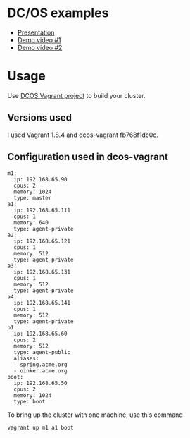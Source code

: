 # DC/OS examples
* [Presentation](https://github.com/gitaroktato/dcos-examples/blob/master/presentation/Introduction_to_DCOS.odp?raw=true)
* [Demo video #1](https://github.com/gitaroktato/dcos-examples/blob/master/presentation/DCOS-hello-world.mp4?raw=true)
* [Demo video #2](https://github.com/gitaroktato/dcos-examples/blob/master/presentation/DCOS-end-to-end.mp4?raw=true)

# Usage
Use [DCOS Vagrant project](https://github.com/dcos/dcos-vagrant) to build your cluster.
## Versions used
I used Vagrant 1.8.4 and dcos-vagrant fb768f1dc0c.
## Configuration used in dcos-vagrant
```
m1:
  ip: 192.168.65.90
  cpus: 2
  memory: 1024
  type: master
a1:
  ip: 192.168.65.111
  cpus: 1
  memory: 640
  type: agent-private
a2:
  ip: 192.168.65.121
  cpus: 1
  memory: 512
  type: agent-private
a3:
  ip: 192.168.65.131
  cpus: 1
  memory: 512
  type: agent-private
a4:
  ip: 192.168.65.141
  cpus: 1
  memory: 512
  type: agent-private
p1:
  ip: 192.168.65.60
  cpus: 2
  memory: 512
  type: agent-public
  aliases:
  - spring.acme.org
  - oinker.acme.org
boot:
  ip: 192.168.65.50
  cpus: 2
  memory: 1024
  type: boot
```
To bring up the cluster with one machine, use this command
```
vagrant up m1 a1 boot
```
